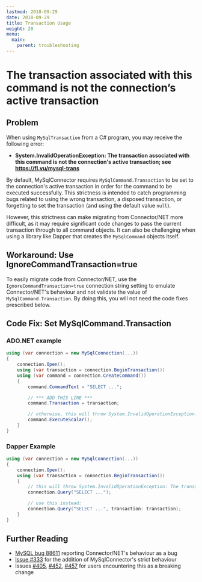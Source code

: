 ```yaml
---
lastmod: 2018-09-29
date: 2018-09-29
title: Transaction Usage
weight: 20
menu:
  main:
    parent: troubleshooting
---
```


# The transaction associated with this command is not the connection’s active transaction

## Problem

When using `MySqlTransaction` from a C# program, you may receive the following error:

* **System.InvalidOperationException: The transaction associated with this command is not the connection's active transaction; see https://fl.vu/mysql-trans**

By default, MySqlConnector requires `MySqlCommand.Transaction` to be set to the connection's active transaction in order for the command to be executed successfully. This strictness is intended to catch programming bugs related to using the wrong transaction, a disposed transaction, or forgetting to set the transaction (and using the default value `null`).

However, this strictness can make migrating from Connector/NET more difficult, as it may require significant code changes to pass the current transaction through to all command objects. It can also be challenging when using a library like Dapper that creates the `MySqlCommand` objects itself.

## Workaround: Use IgnoreCommandTransaction=true

To easily migrate code from Connector/NET, use the `IgnoreCommandTransaction=true` connection string setting to emulate Connector/NET's behaviour and not validate the value of `MySqlCommand.Transaction`. By doing this, you will not need the code fixes prescribed below.

## Code Fix: Set MySqlCommand.Transaction

### ADO.NET example

```csharp
using (var connection = new MySqlConnection(...))
{
    connection.Open();
    using (var transaction = connection.BeginTransaction())
    using (var command = connection.CreateCommand())
    {
        command.CommandText = "SELECT ...";

        // *** ADD THIS LINE ***
        command.Transaction = transaction;

        // otherwise, this will throw System.InvalidOperationException: The transaction associated with this command is not the connection's active transaction.
        command.ExecuteScalar();
    }
}
```

### Dapper Example

```csharp
using (var connection = new MySqlConnection(...))
{
    connection.Open();
    using (var transaction = connection.BeginTransaction())
    {
        // this will throw System.InvalidOperationException: The transaction associated with this command is not the connection's active transaction.
        connection.Query("SELECT ...");

        // use this instead:
        connection.Query("SELECT ...", transaction: transaction);
    }
}
```

## Further Reading

* [MySQL bug 88611](https://bugs.mysql.com/bug.php?id=88611) reporting Connector/NET's behaviour as a bug
* [Issue #333](https://github.com/mysql-net/MySqlConnector/issues/333) for the addition of MySqlConnector's strict behaviour
* Issues [#405](https://github.com/mysql-net/MySqlConnector/issues/405), [#452](https://github.com/mysql-net/MySqlConnector/issues/452), [#457](https://github.com/mysql-net/MySqlConnector/issues/457) for users encountering this as a breaking change
